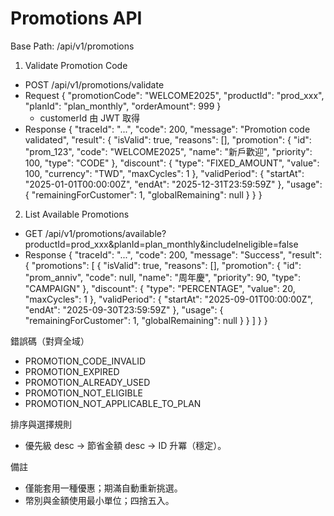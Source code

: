 # Promotions API

Base Path: /api/v1/promotions

1. Validate Promotion Code
- POST /api/v1/promotions/validate
- Request
  {
    "promotionCode": "WELCOME2025",
    "productId": "prod_xxx",
    "planId": "plan_monthly",
    "orderAmount": 999
  }
  - customerId 由 JWT 取得
- Response
  {
    "traceId": "...",
    "code": 200,
    "message": "Promotion code validated",
    "result": {
      "isValid": true,
      "reasons": [],
      "promotion": {
        "id": "prom_123",
        "code": "WELCOME2025",
        "name": "新戶歡迎",
        "priority": 100,
        "type": "CODE"
      },
      "discount": {
        "type": "FIXED_AMOUNT",
        "value": 100,
        "currency": "TWD",
        "maxCycles": 1
      },
      "validPeriod": { "startAt": "2025-01-01T00:00:00Z", "endAt": "2025-12-31T23:59:59Z" },
      "usage": { "remainingForCustomer": 1, "globalRemaining": null }
    }
  }

2. List Available Promotions
- GET /api/v1/promotions/available?productId=prod_xxx&planId=plan_monthly&includeIneligible=false
- Response
  {
    "traceId": "...",
    "code": 200,
    "message": "Success",
    "result": {
      "promotions": [
        {
          "isValid": true,
          "reasons": [],
          "promotion": { "id": "prom_anniv", "code": null, "name": "周年慶", "priority": 90, "type": "CAMPAIGN" },
          "discount": { "type": "PERCENTAGE", "value": 20, "maxCycles": 1 },
          "validPeriod": { "startAt": "2025-09-01T00:00:00Z", "endAt": "2025-09-30T23:59:59Z" },
          "usage": { "remainingForCustomer": 1, "globalRemaining": null }
        }
      ]
    }
  }

錯誤碼（對齊全域）
- PROMOTION_CODE_INVALID
- PROMOTION_EXPIRED
- PROMOTION_ALREADY_USED
- PROMOTION_NOT_ELIGIBLE
- PROMOTION_NOT_APPLICABLE_TO_PLAN

排序與選擇規則
- 優先級 desc → 節省金額 desc → ID 升冪（穩定）。

備註
- 僅能套用一種優惠；期滿自動重新挑選。
- 幣別與金額使用最小單位；四捨五入。
